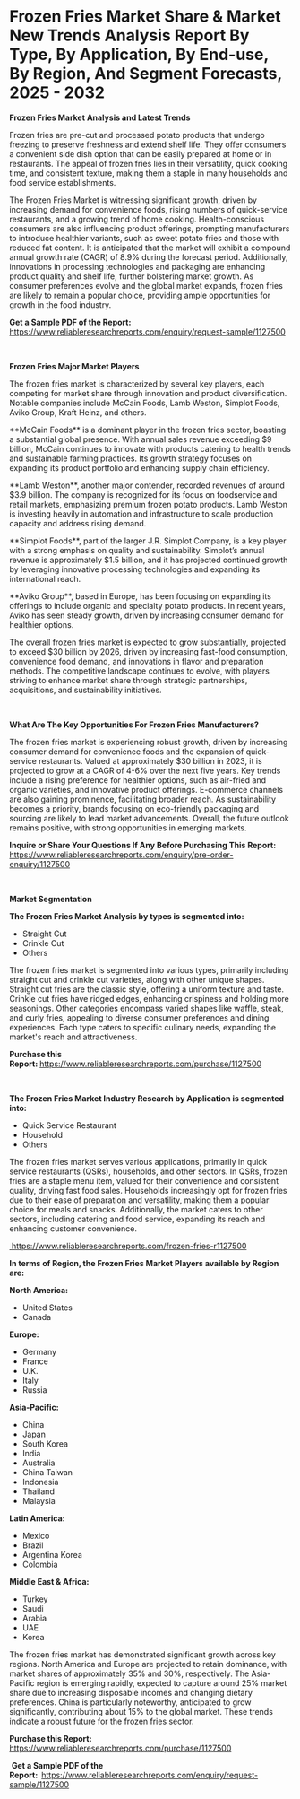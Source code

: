 <p><h1>Frozen Fries Market Share & Market New Trends Analysis Report By Type, By Application, By End-use, By Region, And Segment Forecasts, 2025 - 2032</h1></p><p><strong>Frozen Fries Market Analysis and Latest Trends</strong></p>
<p><p>Frozen fries are pre-cut and processed potato products that undergo freezing to preserve freshness and extend shelf life. They offer consumers a convenient side dish option that can be easily prepared at home or in restaurants. The appeal of frozen fries lies in their versatility, quick cooking time, and consistent texture, making them a staple in many households and food service establishments.</p><p>The Frozen Fries Market is witnessing significant growth, driven by increasing demand for convenience foods, rising numbers of quick-service restaurants, and a growing trend of home cooking. Health-conscious consumers are also influencing product offerings, prompting manufacturers to introduce healthier variants, such as sweet potato fries and those with reduced fat content. It is anticipated that the market will exhibit a compound annual growth rate (CAGR) of 8.9% during the forecast period. Additionally, innovations in processing technologies and packaging are enhancing product quality and shelf life, further bolstering market growth. As consumer preferences evolve and the global market expands, frozen fries are likely to remain a popular choice, providing ample opportunities for growth in the food industry.</p></p>
<p><strong>Get a Sample PDF of the Report:&nbsp;</strong> <a href="https://www.reliableresearchreports.com/enquiry/request-sample/1127500?utm_campaign=2883&utm_medium=2&utm_source=Github&utm_content=ia&utm_term=17042025&utm_id=frozen-fries">https://www.reliableresearchreports.com/enquiry/request-sample/1127500</a></p>
<p>&nbsp;</p>
<p><strong>Frozen Fries Major Market Players</strong></p>
<p><p>The frozen fries market is characterized by several key players, each competing for market share through innovation and product diversification. Notable companies include McCain Foods, Lamb Weston, Simplot Foods, Aviko Group, Kraft Heinz, and others.</p><p>**McCain Foods** is a dominant player in the frozen fries sector, boasting a substantial global presence. With annual sales revenue exceeding $9 billion, McCain continues to innovate with products catering to health trends and sustainable farming practices. Its growth strategy focuses on expanding its product portfolio and enhancing supply chain efficiency.</p><p>**Lamb Weston**, another major contender, recorded revenues of around $3.9 billion. The company is recognized for its focus on foodservice and retail markets, emphasizing premium frozen potato products. Lamb Weston is investing heavily in automation and infrastructure to scale production capacity and address rising demand.</p><p>**Simplot Foods**, part of the larger J.R. Simplot Company, is a key player with a strong emphasis on quality and sustainability. Simplot’s annual revenue is approximately $1.5 billion, and it has projected continued growth by leveraging innovative processing technologies and expanding its international reach.</p><p>**Aviko Group**, based in Europe, has been focusing on expanding its offerings to include organic and specialty potato products. In recent years, Aviko has seen steady growth, driven by increasing consumer demand for healthier options.</p><p>The overall frozen fries market is expected to grow substantially, projected to exceed $30 billion by 2026, driven by increasing fast-food consumption, convenience food demand, and innovations in flavor and preparation methods. The competitive landscape continues to evolve, with players striving to enhance market share through strategic partnerships, acquisitions, and sustainability initiatives.</p></p>
<p>&nbsp;</p>
<p><strong>What Are The Key Opportunities For Frozen Fries Manufacturers?</strong></p>
<p><p>The frozen fries market is experiencing robust growth, driven by increasing consumer demand for convenience foods and the expansion of quick-service restaurants. Valued at approximately $30 billion in 2023, it is projected to grow at a CAGR of 4-6% over the next five years. Key trends include a rising preference for healthier options, such as air-fried and organic varieties, and innovative product offerings. E-commerce channels are also gaining prominence, facilitating broader reach. As sustainability becomes a priority, brands focusing on eco-friendly packaging and sourcing are likely to lead market advancements. Overall, the future outlook remains positive, with strong opportunities in emerging markets.</p></p>
<p><strong>Inquire or Share Your Questions If Any Before Purchasing This Report:</strong> <a href="https://www.reliableresearchreports.com/enquiry/pre-order-enquiry/1127500?utm_campaign=2883&utm_medium=2&utm_source=Github&utm_content=ia&utm_term=17042025&utm_id=frozen-fries">https://www.reliableresearchreports.com/enquiry/pre-order-enquiry/1127500</a></p>
<p>&nbsp;</p>
<p><strong>Market Segmentation</strong></p>
<p><strong>The Frozen Fries Market Analysis by types is segmented into:</strong></p>
<p><ul><li>Straight Cut</li><li>Crinkle Cut</li><li>Others</li></ul></p>
<p><p>The frozen fries market is segmented into various types, primarily including straight cut and crinkle cut varieties, along with other unique shapes. Straight cut fries are the classic style, offering a uniform texture and taste. Crinkle cut fries have ridged edges, enhancing crispiness and holding more seasonings. Other categories encompass varied shapes like waffle, steak, and curly fries, appealing to diverse consumer preferences and dining experiences. Each type caters to specific culinary needs, expanding the market's reach and attractiveness.</p></p>
<p><strong>Purchase this Report:&nbsp;</strong><a href="https://www.reliableresearchreports.com/purchase/1127500?utm_campaign=2883&utm_medium=2&utm_source=Github&utm_content=ia&utm_term=17042025&utm_id=frozen-fries">https://www.reliableresearchreports.com/purchase/1127500</a></p>
<p>&nbsp;</p>
<p><strong>The Frozen Fries Market Industry Research by Application is segmented into:</strong></p>
<p><ul><li>Quick Service Restaurant</li><li>Household</li><li>Others</li></ul></p>
<p><p>The frozen fries market serves various applications, primarily in quick service restaurants (QSRs), households, and other sectors. In QSRs, frozen fries are a staple menu item, valued for their convenience and consistent quality, driving fast food sales. Households increasingly opt for frozen fries due to their ease of preparation and versatility, making them a popular choice for meals and snacks. Additionally, the market caters to other sectors, including catering and food service, expanding its reach and enhancing customer convenience.</p></p>
<p><a href="https://www.reliableresearchreports.com/frozen-fries-r1127500?utm_campaign=2883&utm_medium=2&utm_source=Github&utm_content=ia&utm_term=17042025&utm_id=frozen-fries">&nbsp;https://www.reliableresearchreports.com/frozen-fries-r1127500</a></p>
<p><strong>In terms of Region, the Frozen Fries Market Players available by Region are:</strong></p>
<p>
    <p> <strong> North America: </strong>
        <ul>
            <li>United States</li>
            <li>Canada</li>
        </ul>
        </p> 
    <p> <strong> Europe: </strong>
        <ul>
            <li>Germany</li>
            <li>France</li>
            <li>U.K.</li>
            <li>Italy</li>
            <li>Russia</li>
        </ul>
        </p> 
    <p> <strong> Asia-Pacific: </strong>
        <ul>
            <li>China</li>
            <li>Japan</li>
            <li>South Korea</li>
            <li>India</li>
            <li>Australia</li>
            <li>China Taiwan</li>
            <li>Indonesia</li>
            <li>Thailand</li>
            <li>Malaysia</li>
        </ul>
        </p> 
    <p> <strong> Latin America: </strong>
        <ul>
            <li>Mexico</li>
            <li>Brazil</li>
            <li>Argentina Korea</li>
            <li>Colombia</li>
        </ul>
        </p> 
    <p> <strong> Middle East & Africa: </strong>
        <ul>
            <li>Turkey</li>
            <li>Saudi</li>
            <li>Arabia</li>
            <li>UAE</li>
            <li>Korea</li>
        </ul>
    </p>
    </p>
<p><p>The frozen fries market has demonstrated significant growth across key regions. North America and Europe are projected to retain dominance, with market shares of approximately 35% and 30%, respectively. The Asia-Pacific region is emerging rapidly, expected to capture around 25% market share due to increasing disposable incomes and changing dietary preferences. China is particularly noteworthy, anticipated to grow significantly, contributing about 15% to the global market. These trends indicate a robust future for the frozen fries sector.</p></p>
<p><strong>Purchase this Report: </strong><a href="https://www.reliableresearchreports.com/purchase/1127500?utm_campaign=2883&utm_medium=2&utm_source=Github&utm_content=ia&utm_term=17042025&utm_id=frozen-fries">https://www.reliableresearchreports.com/purchase/1127500</a></p>
<p>&nbsp;<strong>Get a Sample PDF of the Report:&nbsp;&nbsp;</strong><a href="https://www.reliableresearchreports.com/enquiry/request-sample/1127500?utm_campaign=2883&utm_medium=2&utm_source=Github&utm_content=ia&utm_term=17042025&utm_id=frozen-fries">https://www.reliableresearchreports.com/enquiry/request-sample/1127500</a></p>
<p><strong></strong></p>
<p><p></p><p></p><p></p></p>